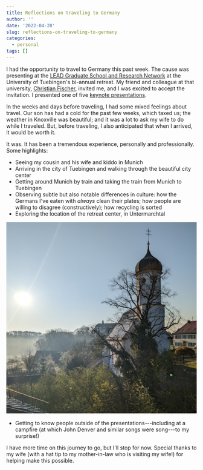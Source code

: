 ```yaml
---
title: Reflections on traveling to Germany
author: ''
date: '2022-04-28'
slug: reflections-on-traveling-to-germany
categories:
  - personal
tags: []
---
```


I had the opportunity to travel to Germany this past week. The cause was presenting at the [LEAD Graduate School and Research Network](https://uni-tuebingen.de/forschung/forschungsschwerpunkte/lead-graduate-school-research-network/ueber-uns/veranstaltungen/) at the University of Tuebingen's bi-annual retreat. My friend and colleague at that university, [Christian Fischer](https://uni-tuebingen.de/fakultaeten/wirtschafts-und-sozialwissenschaftliche-fakultaet/faecher/fachbereich-sozialwissenschaften/hector-institut-fuer-empirische-bildungsforschung/institut/personen/fischer-christian-prof-dr/), invited me, and I was excited to accept the invitation. I presented one of five [keynote presentations](https://joshuamrosenberg.com/post/2022/04/26/presentation-at-the-lead-graduate-school-and-research-network-retreat/).

In the weeks and days before traveling, I had some mixed feelings about travel. Our son has had a cold for the past few weeks, which taxed us; the weather in Knoxville was beautiful; and it was a lot to ask my wife to do while I traveled. But, before traveling, I also anticipated that when I arrived, it would be worth it.

It was. It has been a tremendous experience, personally and professionally. Some highlights:

- Seeing my cousin and his wife and kiddo in Munich
- Arriving in the city of Tuebingen and walking through the beautiful city center
- Getting around Munich by train and taking the train from Munich to Tuebingen
- Observing subtle but also notable differences in culture: how the Germans I've eaten with *always* clean their plates; how people are willing to disagree (constructively); how recycling is sorted
- Exploring the location of the retreat center, in Untermarchtal

![The view from the window of my room at the retreat center](images/PXL_20220428_051927612.MP.jpg)

- Getting to know people outside of the presentations---including at a campfire (at which John Denver and similar songs were song---to my surprise!)

I have more time on this journey to go, but I'll stop for now. Special thanks to my wife (with a hat tip to my mother-in-law who is visiting my wife!) for helping make this possible.
